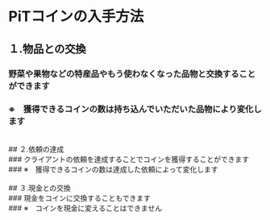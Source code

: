 # PiTコインの入手方法<br>
## １.物品との交換<br>
### 野菜や果物などの特産品やもう使わなくなった品物と交換することができます<br>
### ※　獲得できるコインの数は持ち込んでいただいた品物により変化します<br>
<br>
## ２.依頼の達成<br>
### クライアントの依頼を達成することでコインを獲得することができます<br>
### ※　獲得できるコインの数は達成した依頼によって変化します<br>
<br>
## ３.現金との交換<br>
### 現金をコインに交換することもできます<br>
### ※　コインを現金に変えることはできません

